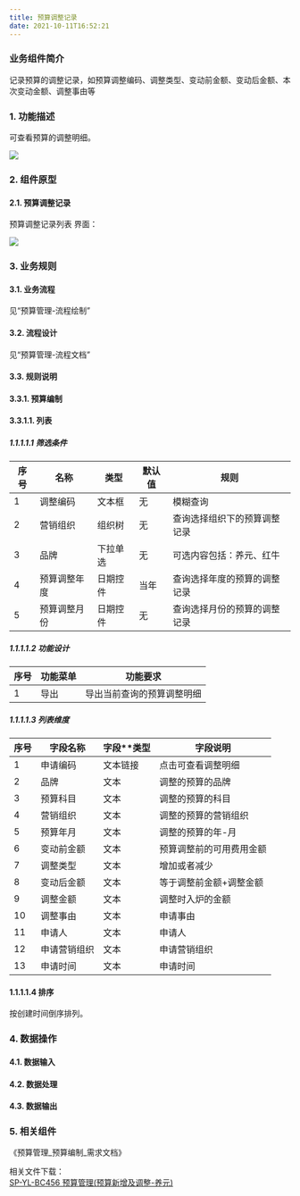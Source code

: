 ```yaml
---
title: 预算调整记录
date: 2021-10-11T16:52:21
---
```


### 业务组件简介

记录预算的调整记录，如预算调整编码、调整类型、变动前金额、变动后金额、本次变动金额、调整事由等

### 1\. 功能描述

可查看预算的调整明细。

![](http://apaas.wxchina.com:8881/wp-content/uploads/4.%E9%9C%80%E6%B1%82%E6%96%87%E6%A1%A32840.png)

### 2\. 组件原型

#### 2.1. 预算调整记录

预算调整记录列表 界面：

![](http://apaas.wxchina.com:8881/wp-content/uploads/4.%E9%9C%80%E6%B1%82%E6%96%87%E6%A1%A32840.png)

### 3\. 业务规则

#### 3.1. 业务流程

见“预算管理-流程绘制”

#### 3.2. 流程设计

见“预算管理-流程文档”

#### 3.3. 规则说明

#### 3.3.1. 预算编制

#### 3.3.1.1. 列表

##### 1.1.1.1.1 **筛选条件**

|序号|名称|类型|默认值|规则|
|---|---|---|---|---|
|1|调整编码|文本框|无|模糊查询|
|2|营销组织|组织树|无|查询选择组织下的预算调整记录|
|3|品牌|下拉单选|无|可选内容包括：养元、红牛|
|4|预算调整年度|日期控件|当年|查询选择年度的预算的调整记录|
|5|预算调整月份|日期控件|无|查询选择月份的预算的调整记录|

##### 1.1.1.1.2 **功能设计**

|序号|功能菜单|功能要求|
|---|---|---|
|1|导出|导出当前查询的预算调整明细|

##### 1.1.1.1.3 **列表维度**

|序号|字段名称|字段\*\*类型|字段说明|
|---|---|---|---|
|1|申请编码|文本链接|点击可查看调整明细|
|2|品牌|文本|调整的预算的品牌|
|3|预算科目|文本|调整的预算的科目|
|4|营销组织|文本|调整的预算的营销组织|
|5|预算年月|文本|调整的预算的年-月|
|6|变动前金额|文本|预算调整前的可用费用金额|
|7|调整类型|文本|增加或者减少|
|8|变动后金额|文本|等于调整前金额+调整金额|
|9|调整金额|文本|调整时入炉的金额|
|10|调整事由|文本|申请事由|
|11|申请人|文本|申请人|
|12|申请营销组织|文本|申请营销组织|
|13|申请时间|文本|申请时间|

#### 1.1.1.1.4 排序

按创建时间倒序排列。

### 4\. 数据操作

#### 4.1. 数据输入

#### 4.2. 数据处理

#### 4.3. 数据输出

### 5\. 相关组件

《预算管理\_预算编制\_需求文档》

相关文件下载：  
[SP-YL-BC456 预算管理(预算新增及调整-养元)](http://apaas.wxchina.com:8881/wp-content/uploads/SP-YL-BC456-预算管理预算新增及调整-养元-1.zip "SP-YL-BC456 预算管理(预算新增及调整-养元)")